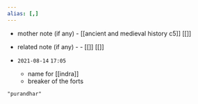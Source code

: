 ```yaml
---
alias: [,]
---
```

- mother note (if any)
		- [[ancient and medieval history c5]] [[]]
- related note (if any) -
		- [[]] [[]]


- `2021-08-14`  `17:05`
	- name for [[indra]]
	- breaker of the forts

```query
"purandhar"
```